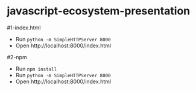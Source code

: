 # javascript-ecosystem-presentation

#1-index.html
* Run `python -m SimpleHTTPServer 8000`
* Open http://localhost:8000/index.html

#2-npm
* Run `npm install`
* Run `python -m SimpleHTTPServer 8000`
* Open http://localhost:8000/index.html
